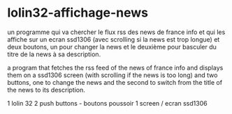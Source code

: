 # lolin32-affichage-news

un programme qui va chercher le flux rss des news de france info et qui les affiche sur un ecran ssd1306 (avec scrolling si la news est trop longue) et 
deux boutons, un pour changer la news et le deuxième pour basculer du titre de la news à sa description.

a program that fetches the rss feed of the news of france info and displays them on a ssd1306 screen (with scrolling if the news is too long) and 
two buttons, one to change the news and the second to switch from the title of the news to its description.

1 lolin 32
2 push buttons - boutons poussoir
1 screen / ecran ssd1306
